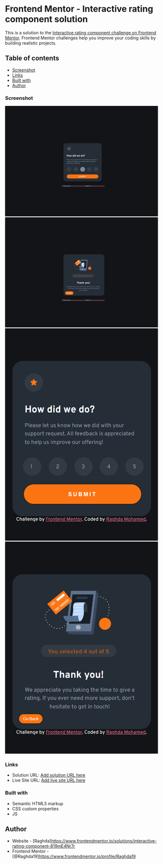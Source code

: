 # Frontend Mentor - Interactive rating component solution

This is a solution to the [Interactive rating component challenge on Frontend Mentor](https://www.frontendmentor.io/challenges/interactive-rating-component-koxpeBUmI). Frontend Mentor challenges help you improve your coding skills by building realistic projects. 

## Table of contents

  - [Screenshot](#screenshot)
  - [Links](#links)
  - [Built with](#built-with)
  - [Author](#author)

### Screenshot
  <img src="Screenshot/Desktop-Img (1).png" alt="">
    <img src="Screenshot/Desktop-Img.png" alt="">
    <img src="Screenshot/Mobile-Img (1).png" alt="">
    <img src="Screenshot/Mobile-Img.png" alt="">

### Links

- Solution URL: [Add solution URL here](https://github.com/Raghda19/Interactive-rating-component.git)
- Live Site URL: [Add live site URL here](https://your-live-site-url.com)

### Built with

- Semantic HTML5 markup
- CSS custom properties
- JS 

## Author

- Website - [Raghda]https://www.frontendmentor.io/solutions/interactive-rating-component-819mE4Nr7r
- Frontend Mentor - [@Raghda19]https://www.frontendmentor.io/profile/Raghda19
